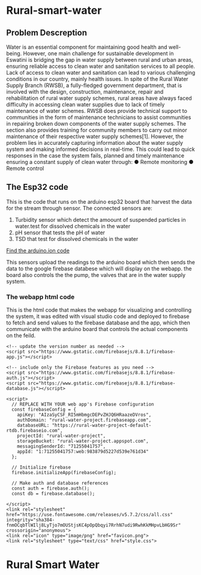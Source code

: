 # Rural-smart-water

## Problem Descreption
Water is an essential component for maintaining good health and well-being.
However, one main challenge for sustainable development in Eswatini is bridging the
gap in water supply between rural and urban areas, ensuring reliable access to clean
water and sanitation services to all people. Lack of access to clean water and
sanitation can lead to various challenging conditions in our country, mainly health
issues. In spite of the Rural Water Supply Branch (RWSB), a fully-fledged government
department, that is involved with the design, construction, maintenance, repair and
rehabilitation of rural water supply schemes, rural areas have always faced difficulty
in accessing clean water supplies due to lack of timely maintenance of water
schemes. RWSB does provide technical support to communities in the form of
maintenance technicians to assist communities in repairing broken down
components of the water supply schemes. The section also provides training for
community members to carry out minor maintenance of their respective water
supply schemes[1]. However, the problem lies in accurately capturing information
about the water supply system and making informed decisions in real-time. This
could lead to quick responses in the case the system fails, planned and timely
maintenance ensuring a constant supply of clean water through:
● Remote monitoring
● Remote control

## The Esp32 code
This is the code that runs on the arduino esp32 board that harvest the data for the stream 
through sensor. The connected sensors are:
1. Turbidity sensor which detect the amoount of suspended particles in water.test for dissolved chemicals in the water
2. pH sensor that tests the pH of water
3. TSD  that test for dissolved chemicals in the water

[Find the arduino.ion code](https://github.com/minenhledlamini12/Rural-smart-water/blob/main/firebase_rural-smart-water.ino)

This sensors upload the readings to the arduino board which then sends the data to the google firebase databese which will display on the webapp.
the board also controls the the pump, the valves that are in the water supply system.





### The webapp html code 

This is the html code that makes the webapp for visualizing and controlling the system, it was edited with visual studio code and deployed to firebase 
to fetch and send values to the firebase database and the app, which then communicate with the arduino board that controls the actual components on the 
feild.

<!DOCTYPE html>
<!-- Complete Project Details at: https://RandomNerdTutorials.com/ -->
<html>
  <head>
    <meta charset="utf-8">
    <meta name="viewport" content="width=device-width, initial-scale=1">
    <title>ESP IoT Firebase App</title>

    <!-- update the version number as needed -->
    <script src="https://www.gstatic.com/firebasejs/8.8.1/firebase-app.js"></script>

    <!-- include only the Firebase features as you need -->
    <script src="https://www.gstatic.com/firebasejs/8.8.1/firebase-auth.js"></script>
    <script src="https://www.gstatic.com/firebasejs/8.8.1/firebase-database.js"></script>

    <script>
      // REPLACE WITH YOUR web app's Firebase configuration
      const firebaseConfig = {
        apiKey: "AIzaSyCSF_RI5mHbmgcDEPvZHJQ6HRaazeDVros",
        authDomain: "rural-water-project.firebaseapp.com",
        databaseURL: "https://rural-water-project-default-rtdb.firebaseio.com",
        projectId: "rural-water-project",
        storageBucket: "rural-water-project.appspot.com",
        messagingSenderId: "71255041757",
        appId: "1:71255041757:web:983879d5227d539e761d34"
      };

      // Initialize firebase
      firebase.initializeApp(firebaseConfig);

      // Make auth and database references
      const auth = firebase.auth();
      const db = firebase.database();

    </script>
    <link rel="stylesheet" href="https://use.fontawesome.com/releases/v5.7.2/css/all.css" integrity="sha384-fnmOCqbTlWIlj8LyTjo7mOUStjsKC4pOpQbqyi7RrhN7udi9RwhKkMHpvLbHG9Sr" crossorigin="anonymous">
    <link rel="icon" type="image/png" href="favicon.png">
    <link rel="stylesheet" type="text/css" href="style.css">
</head>

<body>
  <!--TOP BAR-->
  <div class="topnav">
    <h1>Rural Smart Water  <i class="fas fa-lightbulb"></i></h1>
  </div>

  <!--AUTHENTICATION BAR (USER DETAILS/LOGOUT BUTTON)-->
  <div id="authentication-bar" style="display: none;">
    <p><span id="authentication-status">User logged in</span>
       <span id="user-details">USEREMAIL</span>
       <a href="/" id="logout-link">[logout]</a>
    </p>
  </div>

  <!--LOGIN FORM-->
  <form id="login-form" style="display: none;">
    <div class="form-elements-container">
      <label for="input-email"><b>Email</b></label>
      <input type="text" placeholder="Enter Username" id="input-email" required>

      <label for="input-password"><b>Password</b></label>
      <input type="password" placeholder="Enter Password" id="input-password" required>

      <button type="submit" id="login-button">Login</button>
      <p id="error-message" style="color:red;"></p>
    </div>
  </form>

  <!--CONTENT (SENSOR READINGS)-->
  <div class="content-sign-in" id="content-sign-in" style="display: none;">
    <div class="card-grid">
      <!--TEMPERATURE-->
      <div class="card">
        <p><i class="fas fa-thermometer-half" style="color:#059e8a;"></i> pH Level</p>
        <p><span class="reading"><span id="temp"></span> </span></p>
      </div>
      <!--HUMIDITY-->
      <div class="card">
        <p><i class="fas fa-tint" style="color:#00add6;"></i> Turbidity</p>
        <p><span class="reading"><span id="hum"></span> NTU</span></p>
      </div>
      <!--PRESSURE-->
      <div class="card">
        <p><i class="fas fa-angle-double-down" style="color:#e1e437;"></i> Solvent Level</p>
        <p><span class="reading"><span id="pres"></span> ppm</span></p>
      </div>
    
      <!--CARD FOR GPIO 12-->
      <div class="card">
        <p class="card-title"><i class="fas fa-lightbulb"></i> PUMP</p>
        <p>
          <button class="button-on" id="btn1On">ON</button>
          <button class="button-off" id="btn1Off">OFF</button>
        </p>
        <p class="state">State:<span id="state1"></span></p>
      </div>

      <!--CARD FOR GPIO 13-->
      <div class="card">
        <p class="card-title"><i class="fas fa-lightbulb"></i> Bi Control Valve</p>
        <p>
          <button class="button-on" id="btn2On">S - F</button>
          <button class="button-off" id="btn2Off">F - T</button>
        </p>
        <p class="state">State:<span id="state2"></span></p>
      </div>

      <!--CARD FOR GPIO 14-->
      <div class="card">
        <p class="card-title"><i class="fas fa-lightbulb"></i> O/P Valve</p>
        <p>
          <button class="button-on" id="btn3On">OPEN</button>
          <button class="button-off" id="btn3Off">CLOSE</button>
        </p>
        <p class="state">State:<span id="state3"></span></p>
      </div>
    </div>
  </div>
    <script src="scripts/auth.js"></script>
    <script src="scripts/index.js"></script>
  </body>
</html>

### The java script code for authentification
this codes cotrols the responsiveness of the app during log in and log out.

document.addEventListener("DOMContentLoaded", function(){

    // listen for auth status changes
    auth.onAuthStateChanged(user => {
        if (user) {
            console.log("user logged in");
            console.log(user);
            setupUI(user);
        } else {
            console.log("user logged out");
            setupUI();
        }
    });

    // login
    const loginForm = document.querySelector('#login-form');
    loginForm.addEventListener('submit', (e) => {
        e.preventDefault();
        // get user info
        const email = loginForm['input-email'].value;
        const password = loginForm['input-password'].value;
        // log the user in
        auth.signInWithEmailAndPassword(email, password).then((cred) => {
            // close the login modal & reset form
            loginForm.reset();
            console.log(email);
        })
        .catch((error) =>{
            const errorCode = error.code;
            const errorMessage = error.message;
            document.getElementById("error-message").innerHTML = errorMessage;
            console.log(errorMessage);
        });
    });

    // logout
    const logout = document.querySelector('#logout-link');
    logout.addEventListener('click', (e) => {
    e.preventDefault();
    auth.signOut();
    });
    
});



### The java script for index html file
const loginElement = document.querySelector('#login-form');
const contentElement = document.querySelector("#content-sign-in");
const userDetailsElement = document.querySelector('#user-details');
const authBarElement = document.querySelector("#authentication-bar");

// Elements for sensor readings
const tempElement = document.getElementById("temp");
const humElement = document.getElementById("hum");
const presElement = document.getElementById("pres");

// Elements for GPIO states
const stateElement1 = document.getElementById("state1");
const stateElement2 = document.getElementById("state2");
const stateElement3 = document.getElementById("state3");

// Button Elements
const btn1On = document.getElementById('btn1On');
const btn1Off = document.getElementById('btn1Off');
const btn2On = document.getElementById('btn2On');
const btn2Off = document.getElementById('btn2Off');
const btn3On = document.getElementById('btn3On');
const btn3Off = document.getElementById('btn3Off');

// Database path for GPIO states
var dbPathOutput1 = 'board1/outputs/digital/12';
var dbPathOutput2 = 'board1/outputs/digital/13';
var dbPathOutput3 = 'board1/outputs/digital/14';

// Database references
var dbRefOutput1 = firebase.database().ref().child(dbPathOutput1);
var dbRefOutput2 = firebase.database().ref().child(dbPathOutput2);
var dbRefOutput3 = firebase.database().ref().child(dbPathOutput3);

// MANAGE LOGIN/LOGOUT UI
const setupUI = (user) => {
  if (user) {
    //toggle UI elements
    loginElement.style.display = 'none';
    contentElement.style.display = 'block';
    authBarElement.style.display ='block';
    userDetailsElement.style.display ='block';
    userDetailsElement.innerHTML = user.email;

    // get user UID to get data from database
    var uid = user.uid;
    console.log(uid);

    // Database paths (with user UID)
    var dbPathTemp = 'UsersData/' + uid.toString() + '/temperature';
    var dbPathHum = 'UsersData/' + uid.toString() + '/humidity';
    var dbPathPres = 'UsersData/' + uid.toString() + '/pressure';

    // Database references
    var dbRefTemp = firebase.database().ref().child(dbPathTemp);
    var dbRefHum = firebase.database().ref().child(dbPathHum);
    var dbRefPres = firebase.database().ref().child(dbPathPres);

    // Update page with new readings
    dbRefTemp.on('value', snap => {
      tempElement.innerText = snap.val().toFixed(2);
    });

    dbRefHum.on('value', snap => {
      humElement.innerText = snap.val().toFixed(2);
    });

    dbRefPres.on('value', snap => {
      presElement.innerText = snap.val().toFixed(2);
    });

    // if user is logged out
  //} else{
    //// toggle UI elements
    //loginElement.style.display = 'block';
    //authBarElement.style.display ='none';
    //userDetailsElement.style.display ='none';
    //contentElement.style.display = 'none';
  //}
  //Update states depending on the database value
  dbRefOutput1.on('value', snap => {
    if(snap.val()==1) {
        stateElement1.innerText="ON";
    }
    else{
        stateElement1.innerText="OFF";
    }
});
dbRefOutput2.on('value', snap => {
    if(snap.val()==1) {
        stateElement2.innerText="ON";
    }
    else{
        stateElement2.innerText="OFF";
    }
});
dbRefOutput3.on('value', snap => {
    if(snap.val()==1) {
        stateElement3.innerText="ON";
    }
    else{
        stateElement3.innerText="OFF";
    }
});

// Update database uppon button click
btn1On.onclick = () =>{
    dbRefOutput1.set(1);
}
btn1Off.onclick = () =>{
    dbRefOutput1.set(0);
}

btn2On.onclick = () =>{
    dbRefOutput2.set(1);
}
btn2Off.onclick = () =>{
    dbRefOutput2.set(0);
}

btn3On.onclick = () =>{
    dbRefOutput3.set(1);
}
btn3Off.onclick = () =>{
    dbRefOutput3.set(0);
}

// if user is logged out
} else{
// toggle UI elements
loginElement.style.display = 'block';
authBarElement.style.display ='none';
userDetailsElement.style.display ='none';
contentElement.style.display = 'none';
}
}

### The css file for app visuals

html {
    font-family: Verdana, Geneva, Tahoma, sans-serif;
    display: inline-block;
    text-align: center;
}
p {
    font-size: 1.2rem;
}
h1 {
    font-size: 1.8rem;
    color: white;
}
.topnav {
    overflow: hidden;
    background-color: #049faa;
    color: white;
    font-size: 1rem;
    padding: 10px;
}
#authentication-bar{
    background-color:mintcream;
    padding-top: 10px;
    padding-bottom: 10px;
}

#user-details{
    color: cadetblue;
}

.content {
    padding: 20px;
}

body {
    margin: 0;
}

.card {
    background-color: white;
    box-shadow: 2px 2px 12px 1px rgba(140,140,140,.5);
    padding: 5%;
}

.cards {
    max-width: 800px;
    margin: 0 auto;
    display: grid;
    grid-gap: 2rem;
    grid-template-columns: repeat(auto-fit, minmax(200px, 1fr));
}

.card-grid {
    max-width: 800px;
    margin: 0 auto;
    display: grid;
    grid-gap: 2rem;
    grid-template-columns: repeat(auto-fit, minmax(200px, 1fr));
}
.card {
    background-color: white;
    box-shadow: 2px 2px 12px 1px rgba(140,140,140,.5);
}

.card-title {
    font-size: 1.2rem;
    color: #034078
}
.state {
    color:#1282A2;
}

.reading {
    font-size: 1.4rem;
}

button {
    background-color: #049faa;
    color: white;
    padding: 14px 20px;
    margin: 8px 0;
    border: none;
    cursor: pointer;
    border-radius: 4px;
}
.button-on {
    background-color:#034078;
}
button:hover {
    opacity: 0.8;
}
.button-on:hover {
    background-color: #1282A2;
}
.button-off {
    background-color:#858585;
}
.button-off:hover {
    background-color: #252524;
}

.form-elements-container{
    padding: 16px;
    width: 250px;
    margin: 0 auto;
}

input[type=text], input[type=password] {
    width: 100%;
    padding: 12px 20px;
    margin: 8px 0;
    display: inline-block;
    border: 1px solid #ccc;
    box-sizing: border-box;
}



